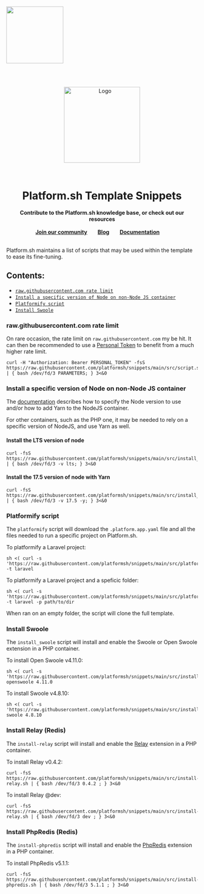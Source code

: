 
<br />
<p align="left">
    <a href="https://platform.sh">
        <img src="https://platform.sh/logos/redesign/Platformsh_logo_black.svg" width="150px">
    </a>
</p>
<br /><br />
<p align="center">
    <a href="https://docs.platform.sh">
        <img src="https://platform.sh/images/deploy/console.svg" alt="Logo" height="200">
    </a>
</p>
<br />
<h1 align="center">Platform.sh Template Snippets</h1>

<p align="center">
    <strong>Contribute to the Platform.sh knowledge base, or check out our resources</strong>
    <br />
    <br />
    <a href="https://community.platform.sh"><strong>Join our community</strong></a>&nbsp&nbsp&nbsp&nbsp&nbsp&nbsp
    <a href="https://platform.sh/blog"><strong>Blog</strong></a>&nbsp&nbsp&nbsp&nbsp&nbsp&nbsp
    <a href="https://docs.platform.sh"><strong>Documentation</strong></a>&nbsp&nbsp&nbsp&nbsp&nbsp&nbsp
    <br /><br />
</p>

Platform.sh maintains a list of scripts that may be used within the template to ease its fine-tuning.

## Contents:
* [`raw.githubusercontent.com rate limit`](#rawgithubusercontentcom-rate-limit)
* [`Install a specific version of Node on non-Node JS container`](#Install-a-specific-version-of-Node-on-non-Node-JS-container)
* [`Platformify script`](#platformify-script)
* [`Install Swoole`](#install-swoole)

### raw.githubusercontent.com rate limit

On rare occasion, the rate limit on `raw.githubusercontent.com` my be hit. It can
then be recommended to use a [Personal Token](https://docs.github.com/en/authentication/keeping-your-account-and-data-secure/creating-a-personal-access-token) to benefit
from a much higher rate limit.

```
curl -H "Authorization: Bearer PERSONAL_TOKEN" -fsS https://raw.githubusercontent.com/platformsh/snippets/main/src/script.sh | { bash /dev/fd/3 PARAMETERS; } 3<&0
```

### Install a specific version of Node on non-Node JS container

The [documentation](https://docs.platform.sh/languages/nodejs.html) describes how
to specify the Node version to use and/or how to add Yarn to the NodeJS container.

For other containers, such as the PHP one, it may be needed to rely on a specific
version of NodeJS, and use Yarn as well.

#### Install the LTS version of node
```
curl -fsS https://raw.githubusercontent.com/platformsh/snippets/main/src/install_node.sh | { bash /dev/fd/3 -v lts; } 3<&0
```

#### Install the 17.5 version of node with Yarn
```
curl -fsS https://raw.githubusercontent.com/platformsh/snippets/main/src/install_node.sh | { bash /dev/fd/3 -v 17.5 -y; } 3<&0
```

### Platformify script

The `platformify` script will download the `.platform.app.yaml` file and all the
files needed to run a specific project on Platform.sh.

To platformify a Laravel project:
```
sh <( curl -s 'https://raw.githubusercontent.com/platformsh/snippets/main/src/platformify.sh') -t laravel
```

To platformify a Laravel project and a speficic folder:
```
sh <( curl -s 'https://raw.githubusercontent.com/platformsh/snippets/main/src/platformify.sh') -t laravel -p path/to/dir
```

When ran on an empty folder, the script will clone the full template.

### Install Swoole

The `install_swoole` script will install and enable the Swoole or Open Swoole extension in a PHP container.

To install Open Swoole v4.11.0:
```
sh <( curl -s 'https://raw.githubusercontent.com/platformsh/snippets/main/src/install_swoole.sh') openswoole 4.11.0
```

To install Swoole v4.8.10:
```
sh <( curl -s 'https://raw.githubusercontent.com/platformsh/snippets/main/src/install_swoole.sh') swoole 4.8.10
```

### Install Relay (Redis)

The `install-relay` script will install and enable the [Relay](https://relay.so) extension in a PHP container.

To install Relay v0.4.2:
```
curl -fsS https://raw.githubusercontent.com/platformsh/snippets/main/src/install-relay.sh | { bash /dev/fd/3 0.4.2 ; } 3<&0
```

To install Relay @dev:
```
curl -fsS https://raw.githubusercontent.com/platformsh/snippets/main/src/install-relay.sh | { bash /dev/fd/3 dev ; } 3<&0
```

### Install PhpRedis (Redis)

The `install-phpredis` script will install and enable the [PhpRedis](https://github.com/phpredis/phpredis) extension in a PHP container.

To install PhpRedis v5.1.1:
```
curl -fsS https://raw.githubusercontent.com/platformsh/snippets/main/src/install-phpredis.sh | { bash /dev/fd/3 5.1.1 ; } 3<&0
```
